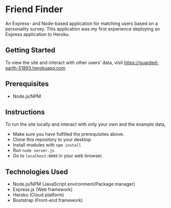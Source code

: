 # Friend Finder
An Express- and Node-based application for matching users based on a personality survey. This application was my first experience deploying an Express application to Heroku.

## Getting Started
To view the site and interact with other users' data,  visit  https://guarded-earth-51893.herokuapp.com


## Prerequisites
- Node.js/NPM

## Instructions
To run the site locally and interact with only your own and the example data,
 - Make sure you have fulfilled the prerequisites above.
 - Clone this repository to your desktop
 - Install modules with `npm install`
 - Run `node server.js`
 - Go to `localhost:8080` in your web browser.

## Technologies Used
- Node.js/NPM (JavaScript environment/Package manager)
- Express.js (Web framework)
- Heroku (Cloud platform)
- Bootstrap (Front-end framework)
